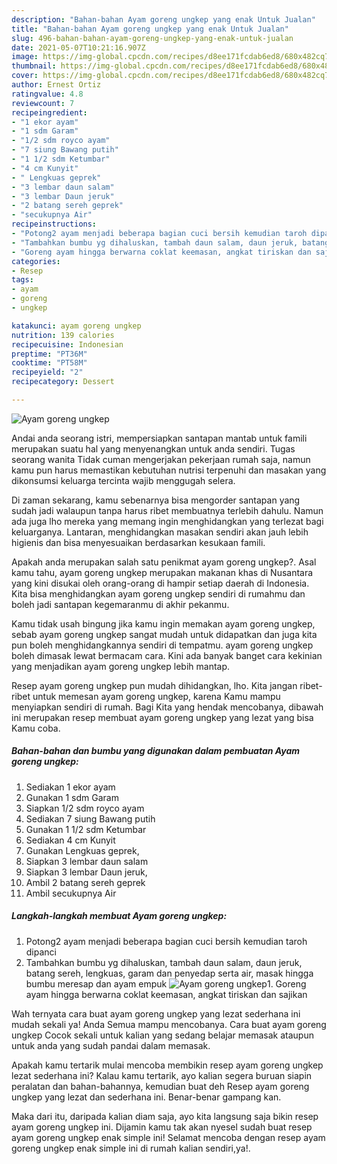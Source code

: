 ```yaml
---
description: "Bahan-bahan Ayam goreng ungkep yang enak Untuk Jualan"
title: "Bahan-bahan Ayam goreng ungkep yang enak Untuk Jualan"
slug: 496-bahan-bahan-ayam-goreng-ungkep-yang-enak-untuk-jualan
date: 2021-05-07T10:21:16.907Z
image: https://img-global.cpcdn.com/recipes/d8ee171fcdab6ed8/680x482cq70/ayam-goreng-ungkep-foto-resep-utama.jpg
thumbnail: https://img-global.cpcdn.com/recipes/d8ee171fcdab6ed8/680x482cq70/ayam-goreng-ungkep-foto-resep-utama.jpg
cover: https://img-global.cpcdn.com/recipes/d8ee171fcdab6ed8/680x482cq70/ayam-goreng-ungkep-foto-resep-utama.jpg
author: Ernest Ortiz
ratingvalue: 4.8
reviewcount: 7
recipeingredient:
- "1 ekor ayam"
- "1 sdm Garam"
- "1/2 sdm royco ayam"
- "7 siung Bawang putih"
- "1 1/2 sdm Ketumbar"
- "4 cm Kunyit"
- " Lengkuas geprek"
- "3 lembar daun salam"
- "3 lembar Daun jeruk"
- "2 batang sereh geprek"
- "secukupnya Air"
recipeinstructions:
- "Potong2 ayam menjadi beberapa bagian cuci bersih kemudian taroh dipanci"
- "Tambahkan bumbu yg dihaluskan, tambah daun salam, daun jeruk, batang sereh, lengkuas, garam dan penyedap serta air, masak hingga bumbu meresap dan ayam empuk"
- "Goreng ayam hingga berwarna coklat keemasan, angkat tiriskan dan sajikan"
categories:
- Resep
tags:
- ayam
- goreng
- ungkep

katakunci: ayam goreng ungkep 
nutrition: 139 calories
recipecuisine: Indonesian
preptime: "PT36M"
cooktime: "PT58M"
recipeyield: "2"
recipecategory: Dessert

---
```



![Ayam goreng ungkep](https://img-global.cpcdn.com/recipes/d8ee171fcdab6ed8/680x482cq70/ayam-goreng-ungkep-foto-resep-utama.jpg)

Andai anda seorang istri, mempersiapkan santapan mantab untuk famili merupakan suatu hal yang menyenangkan untuk anda sendiri. Tugas seorang  wanita Tidak cuman mengerjakan pekerjaan rumah saja, namun kamu pun harus memastikan kebutuhan nutrisi terpenuhi dan masakan yang dikonsumsi keluarga tercinta wajib menggugah selera.

Di zaman  sekarang, kamu sebenarnya bisa mengorder santapan yang sudah jadi walaupun tanpa harus ribet membuatnya terlebih dahulu. Namun ada juga lho mereka yang memang ingin menghidangkan yang terlezat bagi keluarganya. Lantaran, menghidangkan masakan sendiri akan jauh lebih higienis dan bisa menyesuaikan berdasarkan kesukaan famili. 



Apakah anda merupakan salah satu penikmat ayam goreng ungkep?. Asal kamu tahu, ayam goreng ungkep merupakan makanan khas di Nusantara yang kini disukai oleh orang-orang di hampir setiap daerah di Indonesia. Kita bisa menghidangkan ayam goreng ungkep sendiri di rumahmu dan boleh jadi santapan kegemaranmu di akhir pekanmu.

Kamu tidak usah bingung jika kamu ingin memakan ayam goreng ungkep, sebab ayam goreng ungkep sangat mudah untuk didapatkan dan juga kita pun boleh menghidangkannya sendiri di tempatmu. ayam goreng ungkep boleh dimasak lewat bermacam cara. Kini ada banyak banget cara kekinian yang menjadikan ayam goreng ungkep lebih mantap.

Resep ayam goreng ungkep pun mudah dihidangkan, lho. Kita jangan ribet-ribet untuk memesan ayam goreng ungkep, karena Kamu mampu menyiapkan sendiri di rumah. Bagi Kita yang hendak mencobanya, dibawah ini merupakan resep membuat ayam goreng ungkep yang lezat yang bisa Kamu coba.

<!--inarticleads1-->

##### Bahan-bahan dan bumbu yang digunakan dalam pembuatan Ayam goreng ungkep:

1. Sediakan 1 ekor ayam
1. Gunakan 1 sdm Garam
1. Siapkan 1/2 sdm royco ayam
1. Sediakan 7 siung Bawang putih
1. Gunakan 1 1/2 sdm Ketumbar
1. Sediakan 4 cm Kunyit
1. Gunakan  Lengkuas geprek,
1. Siapkan 3 lembar daun salam
1. Siapkan 3 lembar Daun jeruk,
1. Ambil 2 batang sereh geprek
1. Ambil secukupnya Air




<!--inarticleads2-->

##### Langkah-langkah membuat Ayam goreng ungkep:

1. Potong2 ayam menjadi beberapa bagian cuci bersih kemudian taroh dipanci
1. Tambahkan bumbu yg dihaluskan, tambah daun salam, daun jeruk, batang sereh, lengkuas, garam dan penyedap serta air, masak hingga bumbu meresap dan ayam empuk
<img src="https://img-global.cpcdn.com/steps/5d604b58ab4f7105/160x128cq70/ayam-goreng-ungkep-langkah-memasak-2-foto.jpg" alt="Ayam goreng ungkep">1. Goreng ayam hingga berwarna coklat keemasan, angkat tiriskan dan sajikan




Wah ternyata cara buat ayam goreng ungkep yang lezat sederhana ini mudah sekali ya! Anda Semua mampu mencobanya. Cara buat ayam goreng ungkep Cocok sekali untuk kalian yang sedang belajar memasak ataupun untuk anda yang sudah pandai dalam memasak.

Apakah kamu tertarik mulai mencoba membikin resep ayam goreng ungkep lezat sederhana ini? Kalau kamu tertarik, ayo kalian segera buruan siapin peralatan dan bahan-bahannya, kemudian buat deh Resep ayam goreng ungkep yang lezat dan sederhana ini. Benar-benar gampang kan. 

Maka dari itu, daripada kalian diam saja, ayo kita langsung saja bikin resep ayam goreng ungkep ini. Dijamin kamu tak akan nyesel sudah buat resep ayam goreng ungkep enak simple ini! Selamat mencoba dengan resep ayam goreng ungkep enak simple ini di rumah kalian sendiri,ya!.

